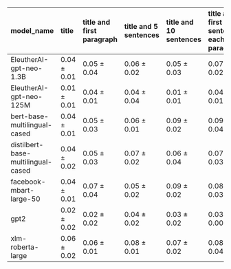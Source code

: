 | model_name                         | title           | title and first paragraph   | title and 5 sentences   | title and 10 sentences   | title and first sentence each paragraph   | raw text            |
|:-----------------------------------|:----------------|:----------------------------|:------------------------|:-------------------------|:------------------------------------------|:--------------------|
| EleutherAI-gpt-neo-1.3B            | 0.04 $\pm$ 0.01 | 0.05 $\pm$ 0.04             | 0.06 $\pm$ 0.02         | 0.05 $\pm$ 0.03          | 0.07 $\pm$ 0.02                           | 0.06 $\pm$ 0.03     |
| EleutherAI-gpt-neo-125M            | 0.01 $\pm$ 0.01 | 0.04 $\pm$ 0.01             | 0.04 $\pm$ 0.04         | 0.01 $\pm$ 0.01          | 0.04 $\pm$ 0.01                           | 0.08 $\pm$ 0.03     |
| bert-base-multilingual-cased       | 0.04 $\pm$ 0.01 | 0.05 $\pm$ 0.03             | 0.06 $\pm$ 0.01         | 0.09 $\pm$ 0.02          | 0.09 $\pm$ 0.04                           | 0.08 $\pm$ 0.03     |
| distilbert-base-multilingual-cased | 0.04 $\pm$ 0.02 | 0.05 $\pm$ 0.03             | 0.07 $\pm$ 0.02         | 0.06 $\pm$ 0.04          | 0.07 $\pm$ 0.03                           | 0.07 $\pm$ 0.05     |
| facebook-mbart-large-50            | 0.04 $\pm$ 0.01 | 0.07 $\pm$ 0.04             | 0.05 $\pm$ 0.02         | 0.09 $\pm$ 0.02          | 0.08 $\pm$ 0.03                           | **0.11 $\pm$ 0.02** |
| gpt2                               | 0.02 $\pm$ 0.02 | 0.02 $\pm$ 0.02             | 0.04 $\pm$ 0.02         | 0.03 $\pm$ 0.02          | 0.03 $\pm$ 0.00                           | 0.07 $\pm$ 0.03     |
| xlm-roberta-large                  | 0.06 $\pm$ 0.02 | 0.06 $\pm$ 0.01             | 0.08 $\pm$ 0.01         | 0.07 $\pm$ 0.02          | 0.08 $\pm$ 0.04                           | 0.08 $\pm$ 0.03     |